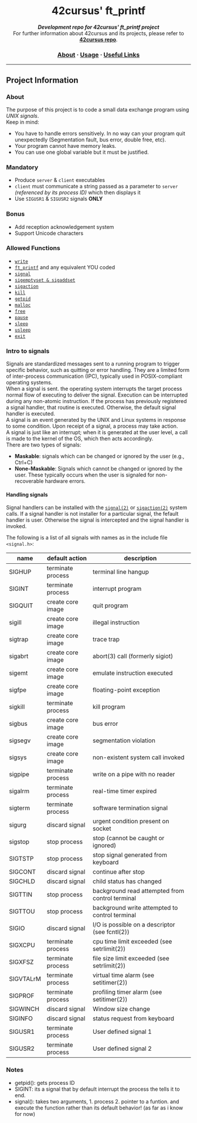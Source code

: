 <h1 align="center">
	42cursus' ft_printf
</h1>

<p align="center">
	<b><i>Development repo for 42cursus' ft_printf project</i></b><br>
	For further information about 42cursus and its projects, please refer to <a href="https://github.com/achrafelkhnissi/1337/42curses"><b>42cursus repo</b></a>.
</p>


<h3 align="center">
	<a href="#%EF%B8%8F-about">About</a>
	<span> · </span>
	<a href="#%EF%B8%8F-usage">Usage</a>
	<span> · </span>
	<a href="#-useful-links">Useful Links</a>
</h3>

---

## Project Information

### About

The purpose of this project is to code a small data exchange program using *UNIX signals*. \
Keep in mind:
- You have to handle errors sensitively. In no way can your program quit unexpectedly (Segmentation fault, bus error, double free, etc).
- Your program cannot have memory leaks.
- You can use one global variable but it must be justified.

### Mandatory

- Produce `server` & `client` executables
- `client` must communicate a string passed as a parameter to `server` *(referenced by its process ID)* which then displays it
- Use `SIGUSR1` & `SIGUSR2` signals **ONLY**

### Bonus

- Add reception acknowledgement system
- Support Unicode characters

### Allowed Functions
- [`write`](https://man7.org/linux/man-pages/man2/write.2.html)
- [`ft_printf`](https://github.com/achrafelkhnissi/1337/tree/master/42curses/ft_printf) and any equivalent YOU coded
- [`signal`](https://man7.org/linux/man-pages/man2/signal.2.html)
- [`sigemptyset & sigaddset`](https://man7.org/linux/man-pages/man3/sigsetops.3.html)
- [`sigaction`](https://man7.org/linux/man-pages/man2/sigaction.2.html)
- [`kill`](https://man7.org/linux/man-pages/man2/kill.2.html)
- [`getpid`](https://man7.org/linux/man-pages/man2/getpid.2.html)
- [`malloc`](https://man7.org/linux/man-pages/man3/free.3.html)
- [`free`](https://man7.org/linux/man-pages/man3/free.3.html)
- [`pause`](https://man7.org/linux/man-pages/man2/pause.2.html)
- [`sleep`](https://man7.org/linux/man-pages/man3/sleep.3.html)
- [`usleep`](https://man7.org/linux/man-pages/man3/usleep.3.html)
- [`exit`](https://man7.org/linux/man-pages/man3/exit.3.html)

### Intro to signals

Signals are standardized messages sent to a running program to trigger specific behavior, such as quitting or error handling. They are a limited form of inter-process communication (IPC), typically used in POSIX-compliant operating systems. \
When a signal is sent. the operating system interrupts the target process normal flow of executing to deliver the signal. Execution can be interrupted during any non-atomic instruction. If the process has previously registered a signal handler,  that routine is executed. Otherwise, the default signal handler is executed. \
A signal is an event generated by the UNIX and Linux systems in response to some condition. Upon receipt of a signal, a process may take action. \
A signal is just like an interrupt; when it is generated at the user level, a call is made to the kernel of the OS, which then acts accordingly. \
There are two types of signals:
- __Maskable__: signals which can be changed or ignored by the user (e.g., Ctrl+C)
- __None-Maskable__: Signals which cannot be changed or ignored by the user. These typically occurs when the user is signaled for non-recoverable hardware errors.

#### Handling signals
Signal handlers can be installed with the [`signal(2)`](https://man7.org/linux/man-pages/man7/signal.7.html) or [`sigaction(2)`](https://man7.org/linux/man-pages/man2/sigaction.2.html) system calls. If a signal handler is not installer for a particular signal, the fefault handler is user. Otherwise the signal is intercepted and the signal handler is invoked.

The following is a list of all signals with names as in the include file `<signal.h>`:

|     name     |       default action      |    description                                       |   
|--------------|---------------------------|------------------------------------------------------|
|     SIGHUP   |       terminate process   |    terminal line hangup                              |     	
|     SIGINT   |       terminate process   |    interrupt program                                 |     	
|     SIGQUIT  |       create core image   |    quit program                                      |  	
|     sigill   |       create core image   |    illegal instruction                               |      	
|     sigtrap  |       create core image   |    trace trap                                        |         
|     sigabrt  |       create core image   |    abort(3) call (formerly sigiot)                   |          
|     sigemt   |       create core image   |    emulate instruction executed                      |        
|     sigfpe   |       create core image   |    floating-point exception                          |              
|     sigkill  |       terminate process   |    kill program                                      |         
|     sigbus   |       create core image   |    bus error                                         |         
|     sigsegv  |       create core image   |    segmentation violation                            |             
|     sigsys   |       create core image   |    non-existent system call invoked                  |          
|     sigpipe  |       terminate process   |    write on a pipe with no reader                    |        
|     sigalrm  |       terminate process   |    real-time timer expired                           |             
|     sigterm  |       terminate process   |    software termination signal                       |       
|     sigurg   |       discard signal      |    urgent condition present on socket                |           
|     sigstop  |       stop process        |    stop (cannot be caught or ignored)                |          
|     SIGTSTP  |       stop process        |    stop signal generated from keyboard               | 
|     SIGCONT  |       discard signal      |    continue after stop                               |   
|     SIGCHLD  |       discard signal      |    child status has changed                          |
|     SIGTTIN  |       stop process        |    background read attempted from control terminal   |         
|     SIGTTOU  |       stop process        |    background write attempted to control terminal    |       
|     SIGIO    |       discard signal      |    I/O is possible on a descriptor (see fcntl(2))    |         
|     SIGXCPU  |       terminate process   |    cpu time limit exceeded (see setrlimit(2))        |         
|     SIGXFSZ  |       terminate process   |    file size limit exceeded (see setrlimit(2))       |            
|     SIGVTALrM|       terminate process   |    virtual time alarm (see setitimer(2))             |          
|     SIGPROF  |       terminate process   |    profiling timer alarm (see setitimer(2))          |               
|     SIGWINCH |       discard signal      |    Window size change                                |     
|     SIGINFO  |       discard signal      |    status request from keyboard                      |      
|     SIGUSR1  |       terminate process   |    User defined signal 1                             |      
|     SIGUSR2  |       terminate process   |    User defined signal 2                             |              


### Notes
- getpid(): gets process ID
- SIGINT: its a signal that by default interrupt the process the tells it to end.
- signal(): takes two arguments, 1. process 2. pointer to a funtion. and execute the function rather than its default behavior! (as far as i know for now)
